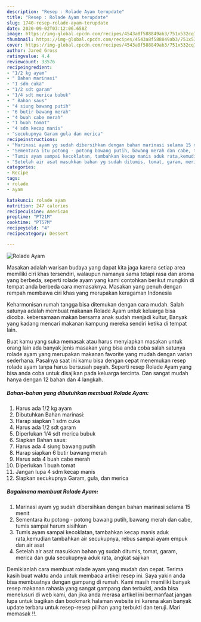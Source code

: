 ```yaml
---
description: "Resep : Rolade Ayam terupdate"
title: "Resep : Rolade Ayam terupdate"
slug: 1740-resep-rolade-ayam-terupdate
date: 2020-09-02T03:12:06.658Z
image: https://img-global.cpcdn.com/recipes/4543a8f588849ab3/751x532cq70/rolade-ayam-foto-resep-utama.jpg
thumbnail: https://img-global.cpcdn.com/recipes/4543a8f588849ab3/751x532cq70/rolade-ayam-foto-resep-utama.jpg
cover: https://img-global.cpcdn.com/recipes/4543a8f588849ab3/751x532cq70/rolade-ayam-foto-resep-utama.jpg
author: Jared Gross
ratingvalue: 4.4
reviewcount: 33576
recipeingredient:
- "1/2 kg ayam"
- " Bahan marinasi"
- "1 sdm cuka"
- "1/2 sdt garam"
- "1/4 sdt merica bubuk"
- " Bahan saus"
- "4 siung bawang putih"
- "6 butir bawang merah"
- "4 buah cabe merah"
- "1 buah tomat"
- "4 sdm kecap manis"
- "secukupnya Garam gula dan merica"
recipeinstructions:
- "Marinasi ayam yg sudah dibersihkan dengan bahan marinasi selama 15 menit"
- "Sementara itu potong - potong bawang putih, bawang merah dan cabe, tumis sampai harum sisihkan"
- "Tumis ayam sampai kecoklatan, tambahkan kecap manis aduk rata,kemudian tambahkan air secukupnya, rebus sampai ayam empuk dan air asat"
- "Setelah air asat masukkan bahan yg sudah ditumis, tomat, garam, merica dan gula secukupnya aduk rata, angkat sajikan"
categories:
- Recipe
tags:
- rolade
- ayam

katakunci: rolade ayam 
nutrition: 247 calories
recipecuisine: American
preptime: "PT21M"
cooktime: "PT57M"
recipeyield: "4"
recipecategory: Dessert

---
```



![Rolade Ayam](https://img-global.cpcdn.com/recipes/4543a8f588849ab3/751x532cq70/rolade-ayam-foto-resep-utama.jpg)

Masakan adalah warisan budaya yang dapat kita jaga karena setiap area memiliki ciri khas tersendiri, walaupun namanya sama tetapi rasa dan aroma yang berbeda, seperti rolade ayam yang kami contohkan berikut mungkin di tempat anda berbeda cara memasaknya. Masakan yang penuh dengan rempah membawa ciri khas yang merupakan keragaman Indonesia

Keharmonisan rumah tangga bisa ditemukan dengan cara mudah. Salah satunya adalah membuat makanan Rolade Ayam untuk keluarga bisa dicoba. kebersamaan makan bersama anak sudah menjadi kultur, Banyak yang kadang mencari makanan kampung mereka sendiri ketika di tempat lain.



Buat kamu yang suka memasak atau harus menyiapkan masakan untuk orang lain ada banyak jenis masakan yang bisa anda coba salah satunya rolade ayam yang merupakan makanan favorite yang mudah dengan varian sederhana. Pasalnya saat ini kamu bisa dengan cepat menemukan resep rolade ayam tanpa harus bersusah payah.
Seperti resep Rolade Ayam yang bisa anda coba untuk disajikan pada keluarga tercinta. Dan sangat mudah hanya dengan 12 bahan dan 4 langkah.


<!--inarticleads1-->

##### Bahan-bahan yang dibutuhkan membuat Rolade Ayam:

1. Harus ada 1/2 kg ayam
1. Dibutuhkan  Bahan marinasi:
1. Harap siapkan 1 sdm cuka
1. Harus ada 1/2 sdt garam
1. Diperlukan 1/4 sdt merica bubuk
1. Siapkan  Bahan saus:
1. Harus ada 4 siung bawang putih
1. Harap siapkan 6 butir bawang merah
1. Harus ada 4 buah cabe merah
1. Diperlukan 1 buah tomat
1. Jangan lupa 4 sdm kecap manis
1. Siapkan secukupnya Garam, gula, dan merica




<!--inarticleads2-->

##### Bagaimana membuat  Rolade Ayam:

1. Marinasi ayam yg sudah dibersihkan dengan bahan marinasi selama 15 menit
1. Sementara itu potong - potong bawang putih, bawang merah dan cabe, tumis sampai harum sisihkan
1. Tumis ayam sampai kecoklatan, tambahkan kecap manis aduk rata,kemudian tambahkan air secukupnya, rebus sampai ayam empuk dan air asat
1. Setelah air asat masukkan bahan yg sudah ditumis, tomat, garam, merica dan gula secukupnya aduk rata, angkat sajikan




Demikianlah cara membuat rolade ayam yang mudah dan cepat. Terima kasih buat waktu anda untuk membaca artikel resep ini. Saya yakin anda bisa membuatnya dengan gampang di rumah. Kami masih memiliki banyak resep makanan rahasia yang sangat gampang dan terbukti, anda bisa menelusuri di web kami, dan jika anda merasa artikel ini bermanfaat jangan lupa untuk bagikan dan bookmark halaman website ini karena akan banyak update terbaru untuk resep-resep pilihan yang terbukti dan teruji. Mari memasak !!. 
